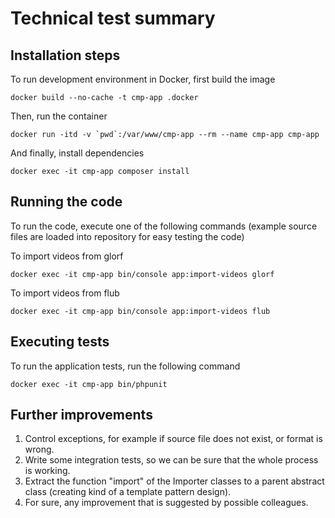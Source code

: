 # Technical test summary

## Installation steps
To run development environment in Docker, first build the image
```
docker build --no-cache -t cmp-app .docker
```
Then, run the container
```
docker run -itd -v `pwd`:/var/www/cmp-app --rm --name cmp-app cmp-app
```
And finally, install dependencies
```
docker exec -it cmp-app composer install
```

## Running the code
To run the code, execute one of the following commands (example source files are loaded into repository for easy testing the code)

To import videos from glorf
```
docker exec -it cmp-app bin/console app:import-videos glorf
```
To import videos from flub
```
docker exec -it cmp-app bin/console app:import-videos flub
```

## Executing  tests
To run the application tests, run the following command
```
docker exec -it cmp-app bin/phpunit
```

## Further improvements
1. Control exceptions, for example if source file does not exist, or format is wrong.
2. Write some integration tests, so we can be sure that the whole process is working.
3. Extract the function "import" of the Importer classes to a parent abstract class (creating kind of a template pattern design).
4. For sure, any improvement that is suggested by possible colleagues.